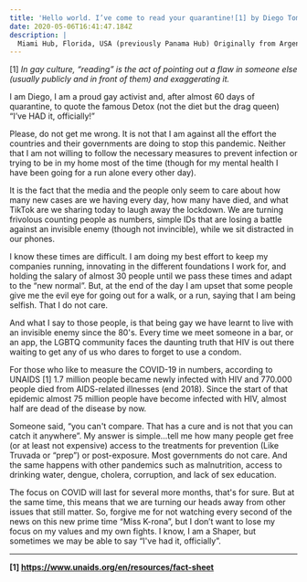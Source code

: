 ```yaml
---
title: 'Hello world. I’ve come to read your quarantine![1] by Diego Tomasino'
date: 2020-05-06T16:41:47.184Z
description: |
  Miami Hub, Florida, USA (previously Panama Hub) Originally from Argentina
---
```

\[1] *In gay culture, “reading” is the act of pointing out a flaw in someone else (usually publicly and in front of them) and exaggerating it.*



I am Diego, I am a proud gay activist and, after almost 60 days of quarantine, to quote the famous Detox (not the diet but the drag queen) “I’ve HAD it, officially!”

Please, do not get me wrong. It is not that I am against all the effort the countries and their governments are doing to stop this pandemic. Neither that I am not willing to follow the necessary measures to prevent infection or trying to be in my home most of the time (though for my mental health I have been going for a run alone every other day).

It is the fact that the media and the people only seem to care about how many new cases are we having every day, how many have died, and what TikTok are we sharing today to laugh away the lockdown. We are turning frivolous counting people as numbers, simple IDs that are losing a battle against an invisible enemy (though not invincible), while we sit distracted in our phones.

I know these times are difficult. I am doing my best effort to keep my companies running, innovating in the different foundations I work for, and holding the salary of almost 30 people until we pass these times and adapt to the “new normal”. But, at the end of the day I am upset that some people give me the evil eye for going out for a walk, or a run, saying that I am being selfish. That I do not care.

And what I say to those people, is that being gay we have learnt to live with an invisible enemy since the 80's. Every time we meet someone in a bar, or an app, the LGBTQ community faces the daunting truth that HIV is out there waiting to get any of us who dares to forget to use a condom.

For those who like to measure the COVID-19 in numbers, according to UNAIDS \[1] 1.7 million people became newly infected with HIV and 770.000 people died from AIDS-related illnesses (end 2018). Since the start of that epidemic almost 75 million people have become infected with HIV, almost half are dead of the disease by now.

Someone said, “you can't compare. That has a cure and is not that you can catch it anywhere”. My answer is simple…tell me how many people get free (or at least not expensive) access to the treatments for prevention (Like Truvada or “prep”) or post-exposure. Most governments do not care. And the same happens with other pandemics such as malnutrition, access to drinking water, dengue, cholera, corruption, and lack of sex education.

The focus on COVID will last for several more months, that's for sure. But at the same time, this means that we are turning our heads away from other issues that still matter. So, forgive me for not watching every second of the news on this new prime time “Miss K-rona”, but I don’t want to lose my focus on my values and my own fights. I know, I am a Shaper, but sometimes we may be able to say “I've had it, officially”.



- - -

**\[1] <https://www.unaids.org/en/resources/fact-sheet>**